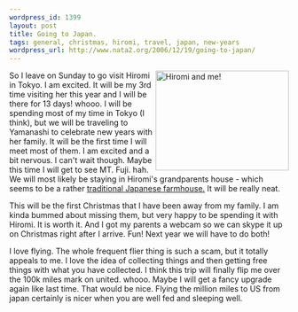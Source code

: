 ```yaml
--- 
wordpress_id: 1399
layout: post
title: Going to Japan.
tags: general, christmas, hiromi, travel, japan, new-years
wordpress_url: http://www.nata2.org/2006/12/19/going-to-japan/
---
```

<p><a title="Photo Sharing" href="http://www.flickr.com/photos/natatwo/231589833/"><img height="180" alt="Hiromi and me!" src="http://static.flickr.com/81/231589833_9462c0d9eb_m.jpg" width="240" align="right"></a>So I leave on Sunday to go visit Hiromi in Tokyo. I am excited. It will be my 3rd time visiting her this year and I will be there for 13 days! whooo.&nbsp;I will be spending most of my time in Tokyo (I think), but&nbsp;we will be traveling to Yamanashi to celebrate new years with her family. It will be the first time I will meet most of them. I am excited and a bit nervous. I can't wait though. Maybe this time I will get to see MT. Fuji. hah. We will most likely be staying in Hiromi's grandparents house - which seems to be a rather <a href="http://www.tfujiiantiques.com/minka10.html">traditional Japanese farmhouse.</a> It will be really neat. </p> <p>This will be the first Christmas that I have been away from my family. I am kinda bummed about missing them, but very happy to be spending it with Hiromi. It is worth it. And I got my parents a webcam so we can skype it up on Christmas right after I arrive. Fun! Next year we will have to do both!</p> <p>I love flying. The whole frequent flier thing is such a scam, but it totally appeals to me. I love the idea of collecting things and then getting free things with what you have collected. I think this trip will finally flip me over the 100k miles mark on united. whooo. Maybe I will get a fancy upgrade again like last time. That would be nice. Flying the million miles to US from japan certainly is nicer when you are well fed and sleeping well.</p>
